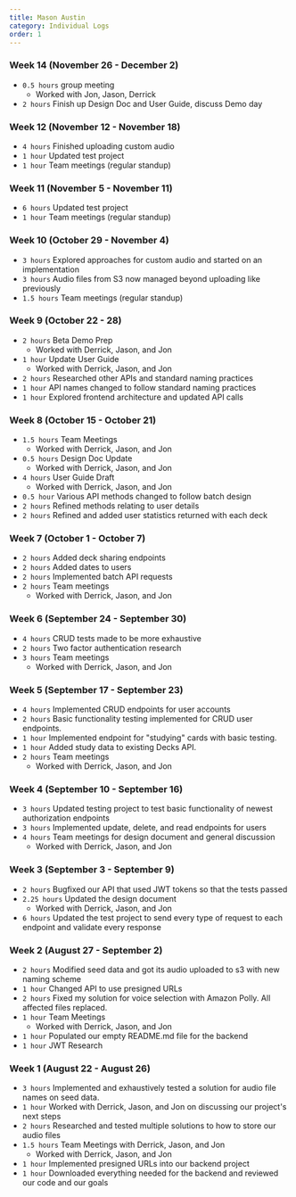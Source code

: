 ```yaml
---
title: Mason Austin
category: Individual Logs
order: 1
---
```



### Week 14 (November 26 - December 2)
- `0.5 hours` group meeting
  - Worked with Jon, Jason, Derrick
- `2 hours` Finish up Design Doc and User Guide, discuss Demo day

### Week 12 (November 12 - November 18)
  - `4 hours` Finished uploading custom audio
  - `1 hour` Updated test project
  - `1 hour` Team meetings (regular standup)

### Week 11 (November 5 - November 11)
  - `6 hours` Updated test project
  - `1 hour` Team meetings (regular standup)

### Week 10 (October 29 - November 4)
  - `3 hours` Explored approaches for custom audio and started on an implementation
  - `3 hours` Audio files from S3 now managed beyond uploading like previously
  - `1.5 hours` Team meetings (regular standup)

### Week 9 (October 22 - 28)
  - `2 hours` Beta Demo Prep
    - Worked with Derrick, Jason, and Jon
  - `1 hour` Update User Guide
    - Worked with Derrick, Jason, and Jon
  - `2 hours` Researched other APIs and standard naming practices
  - `1 hour` API names changed to follow standard naming practices
  - `1 hour` Explored frontend architecture and updated API calls

### Week 8 (October 15 - October 21)

- `1.5 hours` Team Meetings
    - Worked with Derrick, Jason, and Jon
- `0.5 hours` Design Doc Update
    - Worked with Derrick, Jason, and Jon
- `4 hours` User Guide Draft
    - Worked with Derrick, Jason, and Jon
- `0.5 hour` Various API methods changed to follow batch design
- `2 hours` Refined methods relating to user details 
- `2 hours` Refined and added user statistics returned with each deck

### Week 7 (October 1 - October 7)
  - `2 hours` Added deck sharing endpoints
  - `2 hours` Added dates to users
  - `2 hours` Implemented batch API requests
  - `2 hours` Team meetings
    - Worked with Derrick, Jason, and Jon

### Week 6 (September 24 - September 30)
  - `4 hours` CRUD tests made to be more exhaustive
  - `2 hours` Two factor authentication research
  - `3 hours` Team meetings
    - Worked with Derrick, Jason, and Jon

### Week 5 (September 17 - September 23)
  - `4 hours` Implemented CRUD endpoints for user accounts
  - `2 hours` Basic functionality testing implemented for CRUD user endpoints.
  - `1 hour` Implemented endpoint for "studying" cards with basic testing.
  - `1 hour` Added study data to existing Decks API. 
  - `2 hours` Team meetings
    - Worked with Derrick, Jason, and Jon

### Week 4 (September 10 - September 16)
  - `3 hours` Updated testing project to test basic functionality of newest authorization endpoints
  - `3 hours` Implemented update, delete, and read endpoints for users
  - `4 hours` Team meetings for design document and general discussion
    - Worked with Derrick, Jason, and Jon

### Week 3 (September 3 - September 9)
  - `2 hours` Bugfixed our API that used JWT tokens so that the tests passed
  - `2.25 hours` Updated the design document
    - Worked with Derrick, Jason, and Jon
  - `6 hours` Updated the test project to send every type of request to each endpoint and validate every response

### Week 2 (August 27 - September 2)
  - `2 hours` Modified seed data and got its audio uploaded to s3 with new naming scheme
  - `1 hour` Changed API to use presigned URLs
  - `2 hours` Fixed my solution for voice selection with Amazon Polly. All affected files replaced.
  - `1 hour` Team Meetings
    - Worked with Derrick, Jason, and Jon
  - `1 hour` Populated our empty README.md file for the backend
  - `1 hour` JWT Research

### Week 1 (August 22 - August 26)
  - `3 hours` Implemented and exhaustively tested a solution for audio file names on seed data.
  - `1 hour` Worked with Derrick, Jason, and Jon on discussing our project's next steps
  - `2 hours` Researched and tested multiple solutions to how to store our audio files
  - `1.5 hours` Team Meetings with Derrick, Jason, and Jon
    - Worked with Derrick, Jason, and Jon
  - `1 hour` Implemented presigned URLs into our backend project
  - `1 hour` Downloaded everything needed for the backend and reviewed our code and our goals
